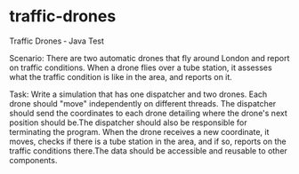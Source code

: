 # traffic-drones
Traffic Drones ‐ Java Test

Scenario:
There are two automatic drones that fly around London and report on traffic conditions. When a drone flies over a tube station, it assesses what the traffic condition is like in the area, and reports on it.

Task:
Write a simulation that has one dispatcher and two drones. Each drone should "move" independently on different threads.
The dispatcher should send the coordinates to each drone detailing where the drone's next position should be.The dispatcher
should also be responsible for terminating the program. When the drone receives a new coordinate, it moves, checks if there
is a tube station in the area, and if so, reports on the traffic conditions there.The data should be accessible and reusable
to other components.
